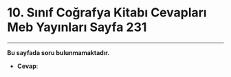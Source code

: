 # 10. Sınıf Coğrafya Kitabı Cevapları Meb Yayınları Sayfa 231

---

**Bu sayfada soru bulunmamaktadır.**

-   **Cevap**: